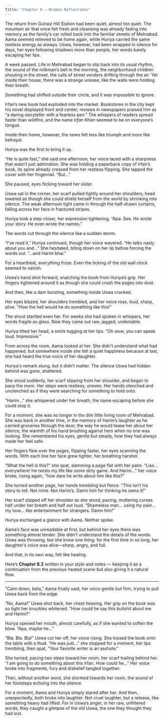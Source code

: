 ```yaml
---
Title: "Chapter 8 – Broken Reflections"
---
```


The return from Gulraiz Hill Station had been quiet, almost too quiet. The mountain air that once felt fresh and cleansing was already fading into memory as the family’s car rolled back into the familiar streets of Mehrabad. Aama seemed relieved to be home again, while Huriya carried the same restless energy as always. Uswa, however, had been wrapped in silence for days, her eyes following shadows more than people, her words barely escaping her lips.

A week passed. Life in Mehrabad began to slip back into its usual rhythm, the sound of the milkman’s bell in the morning, the neighborhood children shouting in the street, the calls of street vendors drifting through the air. Yet inside their house, there was a strange unease, like the walls were holding their breath.

Something had shifted outside their circle, and it was impossible to ignore.

Irfan’s new book had exploded into the market. Bookstores in the city kept his novel displayed front and center; reviews in newspapers praised him as “a daring storyteller with a fearless pen.” The whispers of readers spread faster than wildfire, and the name *Irfan Khan* seemed to be on everyone’s tongue.

Inside their home, however, the news felt less like triumph and more like betrayal.

Huriya was the first to bring it up.

“He is quite fast,” she said one afternoon, her voice laced with a sharpness that wasn’t just admiration. She was holding a paperback copy of Irfan’s book, its spine already creased from her restless flipping. She tapped the cover with her fingernail. “But...”

She paused, eyes flicking toward her sister.

Uswa sat in the corner, her scarf pulled tightly around her shoulders, head lowered as though she could shield herself from the world by shrinking into silence. The weak afternoon light came in through the half-drawn curtains, falling across her face in fractured stripes.

Huriya took a step closer, her expression tightening. “Apa. See. He wrote your story. He even wrote the names.”

The words cut through the silence like a sudden storm.

“I’ve read it,” Huriya continued, though her voice wavered. “He talks nasty about you and...” She hesitated, biting down on her lip before forcing the words out. “...and Harim bhai.”

For a heartbeat, everything froze. Even the ticking of the old wall clock seemed to vanish.

Uswa’s hand shot forward, snatching the book from Huriya’s grip. Her fingers tightened around it as though she could crush the pages into dust.

And then, like a dam bursting, something inside Uswa cracked.

Her eyes blazed, her shoulders trembled, and her voice rose, loud, sharp, alive. “How the hell would he do something like this!”

The shout startled even her. For weeks she had spoken in whispers, her words fragile as glass. Now they came out raw, jagged, undeniable.

Huriya tilted her head, a smirk tugging at her lips. “Oh wow, you can speak loud. Impressive.”

From across the room, Aama looked at her. She didn’t understand what had happened, but somewhere inside she felt a quiet happiness because at last, she had heard the true voice of her daughter.

Huriya's remark stung, but it didn’t matter. The silence Uswa had hidden behind was gone, shattered.

She stood suddenly, her scarf slipping from her shoulder, and began to pace the room. Her steps were restless, uneven. Her hands clenched and unclenched as if they were searching for something to hold onto.

“Harim...” she whispered under her breath, the name escaping before she could stop it.

For a moment, she was no longer in the dim little living room of Mehrabad. She was back in another time, in the memory of Harim’s laughter as he carried groceries through the door, the way he would tease her about her silence, the warmth of his hand brushing against hers when no one was looking. She remembered his eyes, gentle but steady, how they had always made her feel safe.

Her fingers flew over the pages, flipping faster, her eyes scanning the words. With each line her face grew tighter, her breathing harsher.

“What the hell is this?” she spat, slamming a page flat with her palm. “Lies... everywhere! He twists my life like some dirty game. And Harim...” her voice broke, rising again, “how dare he write about him like this?”

She turned another page, her hands trembling but fierce. “This isn’t his story to tell. Not mine. Not Harim’s. Damn him for thinking he owns it!”

Her scarf slipped off her shoulder as she stood, pacing, muttering curses half under her breath and half out loud. “Shameless man… using my pain… my love… like entertainment for strangers. Damn him!”

Huriya exchanged a glance with Aama. Neither spoke.

Aama’s face was unreadable at first, but behind her eyes there was something almost tender. She didn’t understand the details of the words Uswa was throwing, but she knew one thing: for the first time in so long, her daughter’s voice was alive—sharp, angry, and full.

And that, in its own way, felt like healing.

Here’s **Chapter 8.2** written in your style and notes — keeping it as a continuation from the previous heated scene but also giving it a natural flow.

---

“Calm down, beta,” Aama finally said, her voice gentle but firm, trying to pull Uswa back from the edge.

“No, Aama!” Uswa shot back, her chest heaving. Her grip on the book was so tight her knuckles whitened. “How could he say this bullshit about me and Harim?”

Huriya opened her mouth, almost carefully, as if she wanted to soften the blow. “Apa, maybe he...”

“Bla. Bla. Bla!” Uswa cut her off, her voice rising. She tossed the book onto the table with a thud. “He was just...” she stopped for a moment, her lips trembling, then spat, “Your favorite writer is an asshole.”

She turned, pacing two steps toward her room, her scarf trailing behind her. “I am going to do something about this Irfan. How could he...” Her voice broke into fragments, fury and disbelief tangled together.

Then, without another word, she stormed towards her room, the sound of her footsteps echoing into the silence.

For a moment, Aama and Huriya simply stared after her. And then, unexpectedly, both broke into laughter. Not cruel laughter, but a release, like something heavy had lifted. For in Uswa’s anger, in her raw, unfiltered words, they caught a glimpse of the old Uswa, the one they thought they had lost.
